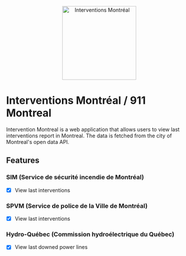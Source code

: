 <div align="center">
  <img src="public/favicon.ico" alt="Interventions Montréal" width="200"/>
  </div>
  
# Interventions Montréal / 911 Montreal
Intervention Montreal is a web application that allows users to view last interventions report in Montreal. The data is fetched from the city of Montreal's open data API.

## Features

### SIM (Service de sécurité incendie de Montréal)

- [x] View last interventions

### SPVM (Service de police de la Ville de Montréal)

- [x] View last interventions

### Hydro-Québec (Commission hydroélectrique du Québec)

- [x] View last downed power lines
